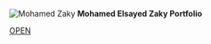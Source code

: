 ![Mohamed Zaky](https://mszakii.github.io/me/media/Mohamed.jpg)
**Mohamed Elsayed Zaky Portfolio**

[OPEN](https://mszakii.github.io/me/)
